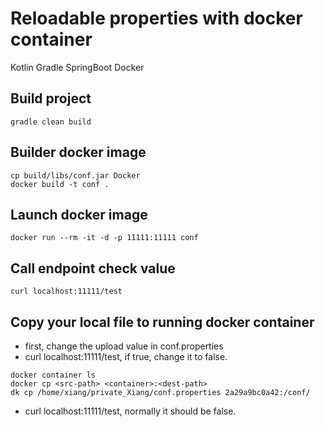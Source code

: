 # Reloadable properties with docker container
Kotlin Gradle SpringBoot Docker

## Build project
```shell
gradle clean build
```

## Builder docker image
```shell
cp build/libs/conf.jar Docker
docker build -t conf .
```

## Launch docker image
```shell
docker run --rm -it -d -p 11111:11111 conf
```

## Call endpoint check value
```shell
curl localhost:11111/test
```

## Copy your local file to running docker container
- first, change the upload value in conf.properties
- curl localhost:11111/test, if true, change it to false.
```shell
docker container ls
docker cp <src-path> <container>:<dest-path> 
dk cp /home/xiang/private_Xiang/conf.properties 2a29a9bc0a42:/conf/
```
- curl localhost:11111/test, normally it should be false.
